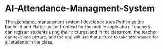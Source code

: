 # AI-Attendance-Managment-System
The attendance management system I developed uses Python as the backend and Flutter as the frontend for the mobile application. Teachers can register students using their pictures, and in the classroom, the teacher can take one picture, and the app will use that picture to take attendance for all students in the class.
